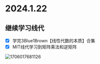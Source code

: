 # 2024.1.22
## 继续学习线代
- [x] 学完3Blue1Brown【线性代数的本质】合集
- [x] MIT线代学习到矩阵乘法和逆矩阵

![1706017681126](C:\Users\86158\AppData\Roaming\Typora\typora-user-images\1706017681126.png)